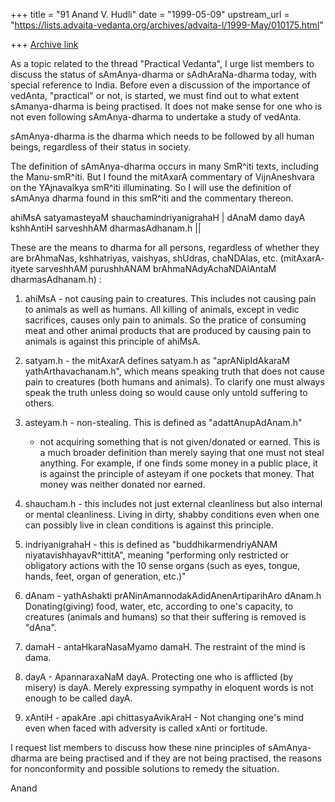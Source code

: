 +++
title = "91 Anand V. Hudli"
date = "1999-05-09"
upstream_url = "https://lists.advaita-vedanta.org/archives/advaita-l/1999-May/010175.html"

+++
[Archive link](https://lists.advaita-vedanta.org/archives/advaita-l/1999-May/010175.html)

As a topic related to the thread "Practical Vedanta", I urge
 list members to discuss the status of sAmAnya-dharma or
 sAdhAraNa-dharma today, with special reference to India.
 Before even a discussion of the importance of vedAnta,
 "practical" or not, is started, we must find out to what
 extent sAmanya-dharma is being practised. It does not make
 sense for one who is not even following sAmAnya-dharma to
 undertake a study of vedAnta.

 sAmAnya-dharma is the dharma which needs to be followed by
 all human beings, regardless of their status in society.

 The definition of sAmAnya-dharma occurs in many SmR^iti texts,
 including the Manu-smR^iti. But I found the mitAxarA commentary of
 VijnAneshvara on the YAjnavalkya smR^iti illuminating. So I will
 use the definition of sAmAnya dharma found in this smR^iti and
 the commentary thereon.


 ahiMsA satyamasteyaM shauchamindriyanigrahaH |
 dAnaM damo dayA kshhAntiH sarveshhAM dharmasAdhanam.h ||

 These are the means to dharma for all persons, regardless of
 whether they are brAhmaNas, kshhatriyas, vaishyas, shUdras,
 chaNDAlas, etc. (mitAxarA- ityete sarveshhAM purushhANAM
 brAhmaNAdyAchaNDAlAntaM dharmasAdhanam.h) :

 1) ahiMsA - not causing pain to creatures. This includes not
    causing pain to animals as well as humans. All killing of animals,
    except in vedic sacrifices, causes only pain to animals. So the
    pratice of consuming meat and other animal products that are
    produced by causing pain to animals is against this principle of
    ahiMsA.

 2) satyam.h - the mitAxarA defines satyam.h as "aprANipIdAkaraM
    yathArthavachanam.h", which means speaking truth that does not
    cause pain to creatures (both humans and animals). To clarify
    one must always speak the truth unless doing so would cause
    only untold suffering to others.

 3) asteyam.h - non-stealing. This is defined as "adattAnupAdAnam.h"
    - not acquiring something that is not given/donated or earned.
    This is a much broader definition than merely saying that one must
    not steal anything. For example, if one finds some money in a
    public place, it is against the principle of asteyam if one
    pockets that money. That money was neither donated nor earned.

 4) shaucham.h - this includes not just external cleanliness but
    also internal or mental cleanliness. Living in dirty, shabby
    conditions even when one can possibly live in clean conditions is
    against this principle.

 5) indriyanigrahaH - this is defined as "buddhikarmendriyANAM
    niyatavishhayavR^ittitA", meaning "performing only restricted
    or obligatory actions with the 10 sense organs (such as eyes,
    tongue, hands, feet, organ of generation, etc.)"

 6) dAnam - yathAshakti prANinAmannodakAdidAnenArtiparihAro dAnam.h
    Donating(giving) food, water, etc, according to one's capacity,
    to creatures (animals and humans) so that their suffering is
    removed is "dAna".

 7) damaH - antaHkaraNasaMyamo damaH. The restraint of the mind
    is dama.

 8) dayA - ApannaraxaNaM dayA. Protecting one who is afflicted (by
    misery) is dayA. Merely expressing sympathy in eloquent words
    is not enough to be called dayA.

 9) xAntiH - apakAre .api chittasyaAvikAraH - Not changing one's
    mind even when faced with adversity is called xAnti or
    fortitude.

   I request list members to discuss how these nine principles of
   sAmAnya-dharma are being practised and if they are not being
   practised, the reasons for nonconformity and possible solutions
   to remedy the situation.



 Anand

